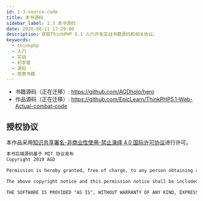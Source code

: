 ```yaml
---
id: 1-3-source-code
title: 本书源码
sidebar_label: 1.3 本书源码
date: 2020-08-11 17:29:00
description: 获取ThinkPHP 5.1 入门开发实战书籍源码和相关协议。
keywords:
  - thinkphp
  - 入门
  - 实战
  - 初学者
  - 源码
  - 免费书籍
---
```


* 书籍源码（正在迁移）: https://github.com/AGDholo/hero 
* 作品源码（正在迁移）: https://github.com/EpicLearn/ThinkPHP5.1-Web-Actual-combat-code

## 授权协议

本作品采用<a rel="license" href="http://creativecommons.org/licenses/by-nc-nd/4.0/">知识共享署名-非商业性使用-禁止演绎 4.0 国际许可协议</a>进行许可。

~~~txt
本书后端源码基于 MIT 协议发布  
Copyright 2019 AGD

Permission is hereby granted, free of charge, to any person obtaining a copy of this software and associated documentation files (the "Software"), to deal in the Software without restriction, including without limitation the rights to use, copy, modify, merge, publish, distribute, sublicense, and/or sell copies of the Software, and to permit persons to whom the Software is furnished to do so, subject to the following conditions:

The above copyright notice and this permission notice shall be included in all copies or substantial portions of the Software.

THE SOFTWARE IS PROVIDED "AS IS", WITHOUT WARRANTY OF ANY KIND, EXPRESS OR IMPLIED, INCLUDING BUT NOT LIMITED TO THE WARRANTIES OF MERCHANTABILITY, FITNESS FOR A PARTICULAR PURPOSE AND NONINFRINGEMENT. IN NO EVENT SHALL THE AUTHORS OR COPYRIGHT HOLDERS BE LIABLE FOR ANY CLAIM, DAMAGES OR OTHER LIABILITY, WHETHER IN AN ACTION OF CONTRACT, TORT OR OTHERWISE, ARISING FROM, OUT OF OR IN CONNECTION WITH THE SOFTWARE OR THE USE OR OTHER DEALINGS IN THE SOFTWARE.
~~~